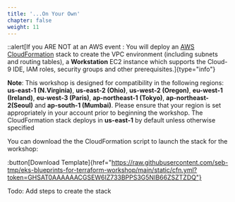 ```yaml
---
title: '...On Your Own'
chapter: false
weight: 11
---
```


::alert[If you ARE NOT at an AWS event : You will deploy an [AWS CloudFormation](https://aws.amazon.com/cloudformation/) stack to create the VPC environment (including subnets and routing tables), a **Workstation** EC2 instance which supports the Cloud-9 IDE, IAM roles, security groups and other prerequisites.]{type="info"}

**Note**: This workshop is designed for compatibility in the following regions: **us-east-1 (N.Virginia)**, **us-east-2 (Ohio)**, **us-west-2 (Oregon)**, **eu-west-1 (Ireland)**, **eu-west-3 (Paris)**, **ap-northeast-1 (Tokyo)**, **ap-northeast-2(Seoul)** and **ap-south-1 (Mumbai)**. Please ensure that your region is set appropriately in your account prior to beginning the workshop. The CloudFormation stack deploys in **us-east-1** by default unless otherwise specified

You can download the the CloudFormation script to launch the stack for the workshop:

:button[Download Template]{href="https://raw.githubusercontent.com/seb-tmp/eks-blueprints-for-terraform-workshop/main/static/cfn.yml?token=GHSAT0AAAAAACGSEW6IZ733BPPS3G5NIB66ZSZTZDQ"}

Todo: Add steps to create the stack